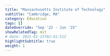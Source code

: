 ```yaml
---
title: "Massachusetts Institute of Technology"
subtitle: "Cambridge, MA"
category: Education
tags: []
dateOverride: "Sep '22 - Jun '25"
showRelatedTag: mit
# date: 2021-01-15T02:41:51Z
highlightSubtitle: true
weight: 1
---
```


<!--
Since September 2018, I've been an undergraduate at [Carnegie Mellon University](https://www.cmu.edu/) [School of Computer Science](https://www.cs.cmu.edu/) in Pittsburgh, PA.

I declared to major in Artificial Intelligence in Spring 2020. My current GPA is 3.9/4.0 if that matters.

### Courses

(\* indicates ongoing courses)

**Computer Science**

- Database Systems\*
- Distributed Systems
- Search Engines\*
- Parallel and Sequential Data Structures and Algorithms
- Introduction to Computer Systems
- Great Ideas in Theoretical Computer Science
- Functional Programming
- Principles of Software Construction
- Competitive Programming

**Artificial Intelligence**

- Deep Learning Systems: Algorithms and Implementation
- Advanced Deep Learning
- Natural Language Processing
- Scalable Machine Learning (also TA-ed in Spring 2021)
- Introduction to Machine Learning
- AI: Representation and Problem Solving

**Mathematics**

- Multivariate Calculus
- Probability Theory
- Linear Algebra
- Discrete Math
- Modern Regression
- Introduction to Mathematical Finance -->
